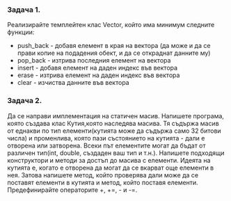 ### Задача 1.
Реализирайте темплейтен клас Vector, който има минимум следните функции: 
- push_back - добавя елемент в края на вектора (да може и да се прави копие на подадения обект, и да се откраднат данните му) 
- pop_back - изтрива последния елемент на вектора
- insert - добавя елемент на даден индекс във вектора
- erase - изтрива елемент на даден индекс във вектора
- clear - изчиства данните във вектора

### Задача 2.
Да се направи имплементация на статичен масив.
Напишете програма, която създава клас Кутия,която наследява масива. Тя съдържа масив от еднакви по тип елементи(кутията може да съдържа само 32 битови числа) и променлива, 
която пази състоянието на кутията - дали е отворена или затворена. Всеки път елементите могат да бъдат от различен тип(int, double, създаден ваш тип и т.н.).
Напишете подходящи конструктори и методи за достъп до масива с елементи. Идеята на кутията е, когато е отворена да могат да се вкарват още елементи в нея.
Затова напишете метод, който проверява дали може да се поставят елементи в кутията и метод, който поставя елементи. 
Предефинирайте операторите +, +=, - и -=.
